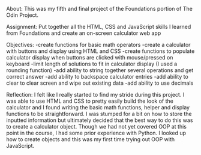 About:
This was my fifth and final project of the Foundations portion of The Odin Project.

Assignment:
Put together all the HTML, CSS and JavaScript skills I learned from Foundations and create an on-screen calculator web app

Objectives:
-create functions for basic math operators
-create a calculator with buttons and display using HTML and CSS
-create functions to populate calculator display when buttons are clicked with mouse/pressed on keyboard
-limit length of solutions to fit in calculator display (I used a rounding function)
-add ability to string together several operations and get correct answer
-add ability to backspace calculator entries
-add ability to clear to clear screen and wipe out existing data
-add ability to use decimals

Reflection:
I felt like I really started to find my stride during this project. I was able to use HTML and CSS to pretty easily build the look of the calculator and I found writing the basic math functions, helper and display functions to be straightforward. I was stumped for a bit on how to store the inputted information but ultimately decided that the best way to do this was to create a calculator object. Though we had not yet covered OOP at this point in the course, I had some prior experience with Python. I looked up how to create objects and this was my first time trying out OOP with JavaScript.